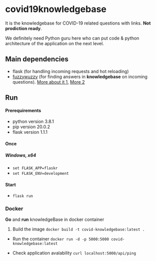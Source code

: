 # covid19knowledgebase
It is the knowledgebase for COVID-19 related questions with links. **Not prodiction ready**.

We definitely need Python guru here who can put code & python architecture of the application on the next level.

## Main dependencies
- flask (for handling incoming requests and hot reloading)
- <a href='https://github.com/seatgeek/fuzzywuzzy'>fuzzywuzzy</a> (for finding answers in **knowledgebase** on incoming questions). <a href='https://chairnerd.seatgeek.com/fuzzywuzzy-fuzzy-string-matching-in-python/'>More about it 1</a>, <a href='https://www.datacamp.com/community/tutorials/fuzzy-string-python'>More 2</a>

## Run
#### Prerequirements
- python version 3.8.1
- pip version 20.0.2 
- flask version 1.1.1

#### Once
##### **Windows, x64**
- `set FLASK_APP=flaskr`
- `set FLASK_ENV=development`

#### Start
- `flask run`

### Docker
 **Go** and **run** knowledgeBase in docker container 

1. Build the image
```docker build -t covid-knowledgebase:latest .```

- Run the container
```docker run -d -p 5000:5000 covid-knowledgebase:latest```

- Check application avalability
```curl localhost:5000/api/ping```
